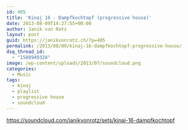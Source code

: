 ```yaml
---
id: 405
title: 'Kinaj 16 - Dampfkochtopf (progressive house)'
date: 2013-08-09T14:27:55+00:00
author: Janik von Rotz
layout: post
guid: https://janikvonrotz.ch/?p=405
permalink: /2013/08/09/kinaj-16-dampfkochtopf-progressive-house/
dsq_thread_id:
  - "1588949328"
image: /wp-content/uploads/2013/07/soundcloud.png
categories:
  - Music
tags:
  - kinaj
  - playlist
  - progressive house
  - soundcloud
---
```

https://soundcloud.com/janikvonrotz/sets/kinaj-16-dampfkochtopf